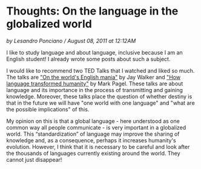 # Thoughts: On the language in the globalized world

_by Lesandro Ponciano / August 08, 2011 at 12:12AM_
 
I like to study language and about language, inclusive because I am an English student! I already wrote some posts about such a subject.
 
I would like to recommend two TED Talks that I watched and liked so much. The talks are ["On the world's English mania"](https://www.ted.com/talks/jay_walker_the_world_s_english_mania?language=en) by Jay Walker and ["How language transformed humanity"](https://www.ted.com/talks/mark_pagel_how_language_transformed_humanity?language=en) by Mark Pagel. These talks are about language and its importance in the process of transmitting and gaining knowledge. Moreover, these talks place the question of whether destiny is that in the future we will have "one world with one language" and "what are the possible implications" of this.
 
My opinion on this is that a global language - here understood as one common way all people communicate - is very important in a globalized world. This “standardization” of language may improve the sharing of knowledge and, as a consequence, perhaps it increases humanity's evolution. However, I think that it is necessary to be careful and look after the thousands of languages currently existing around the world. They cannot just disappear!

